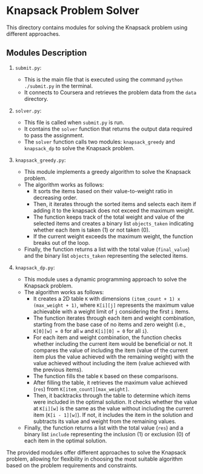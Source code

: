# Knapsack Problem Solver

This directory contains modules for solving the Knapsack problem using different approaches.

## Modules Description

1. `submit.py`:
   - This is the main file that is executed using the command `python ./submit.py` in the terminal.
   - It connects to Coursera and retrieves the problem data from the `data` directory.

2. `solver.py`:
   - This file is called when `submit.py` is run.
   - It contains the `solver` function that returns the output data required to pass the assignment.
   - The `solver` function calls two modules: `knapsack_greedy` and `knapsack_dp` to solve the Knapsack problem.

3. `knapsack_greedy.py`:
   - This module implements a greedy algorithm to solve the Knapsack problem.
   - The algorithm works as follows:
     - It sorts the items based on their value-to-weight ratio in decreasing order.
     - Then, it iterates through the sorted items and selects each item if adding it to the knapsack does not exceed the maximum weight.
     - The function keeps track of the total weight and value of the selected items and creates a binary list `objects_taken` indicating whether each item is taken (1) or not taken (0).
     - If the current weight exceeds the maximum weight, the function breaks out of the loop.
   - Finally, the function returns a list with the total value (`final_value`) and the binary list `objects_taken` representing the selected items.

4. `knapsack_dp.py`:
   - This module uses a dynamic programming approach to solve the Knapsack problem.
   - The algorithm works as follows:
     - It creates a 2D table `K` with dimensions `(item_count + 1) x (max_weight + 1)`, where `K[i][j]` represents the maximum value achievable with a weight limit of `j` considering the first `i` items.
     - The function iterates through each item and weight combination, starting from the base case of no items and zero weight (i.e., `K[0][w] = 0` for all `w` and `K[i][0] = 0` for all `i`).
     - For each item and weight combination, the function checks whether including the current item would be beneficial or not. It compares the value of including the item (value of the current item plus the value achieved with the remaining weight) with the value achieved without including the item (value achieved with the previous items).
     - The function fills the table `K` based on these comparisons.
     - After filling the table, it retrieves the maximum value achieved (`res`) from `K[item_count][max_weight]`.
     - Then, it backtracks through the table to determine which items were included in the optimal solution. It checks whether the value at `K[i][w]` is the same as the value without including the current item (`K[i - 1][w]`). If not, it includes the item in the solution and subtracts its value and weight from the remaining values.
   - Finally, the function returns a list with the total value (`res`) and a binary list `include` representing the inclusion (1) or exclusion (0) of each item in the optimal solution.

The provided modules offer different approaches to solve the Knapsack problem, allowing for flexibility in choosing the most suitable algorithm based on the problem requirements and constraints.
